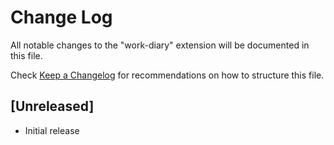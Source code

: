 # Change Log

All notable changes to the "work-diary" extension will be documented in this file.

Check [Keep a Changelog](http://keepachangelog.com/) for recommendations on how to structure this file.

## [Unreleased]

- Initial release